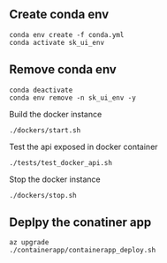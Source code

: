 ## Create conda env
```
conda env create -f conda.yml
conda activate sk_ui_env
```

## Remove conda env
```
conda deactivate
conda env remove -n sk_ui_env -y
```

Build the docker instance
```
./dockers/start.sh
```

Test the api exposed in docker container
```
./tests/test_docker_api.sh
```

Stop the docker instance
```
./dockers/stop.sh
```

## Deplpy the conatiner app
```
az upgrade
./containerapp/containerapp_deploy.sh
```